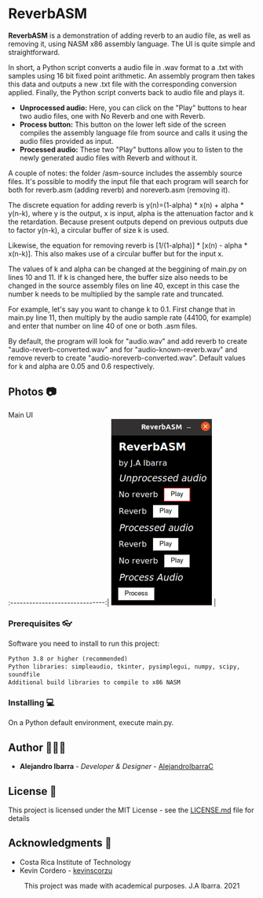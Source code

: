 # ReverbASM

**ReverbASM** is a demonstration of adding reverb to an audio file, as well as removing it, using NASM x86 assembly language. The UI is quite simple and straightforward.

In short, a Python script converts a audio file in .wav format to a .txt with samples using 16 bit fixed point arithmetic. An assembly program then takes this data and outputs a new .txt file with the corresponding conversion applied. Finally, the Python script converts back to audio file and plays it.

* **Unprocessed audio:** Here, you can click on the "Play" buttons to hear two audio files, one with No Reverb and one with Reverb.
* **Process button:** This button on the lower left side of the screen compiles the assembly language file from source and calls it using the audio files provided as input.
* **Processed audio:** These two "Play" buttons allow you to listen to the newly generated audio files with Reverb and without it.

A couple of notes: the folder /asm-source includes the assembly source files. It's possible to modify the input file that each program will search for both for reverb.asm (adding reverb) and noreverb.asm (removing it).

The discrete equation for adding reverb is y(n)=(1-alpha) \* x(n) + alpha \* y(n-k), where y is the output, x is input, alpha is the attenuation factor and k the retardation. Because present outputs depend on previous outputs due to factor y(n-k), a circular buffer of size k is used.

Likewise, the equation for removing reverb is \[1/(1-alpha)\] \* \[x(n) - alpha \* x(n-k)\]. This also makes use of a circular buffer but for the input x.

The values of k and alpha can be changed at the beggining of main.py on lines 10 and 11. If k is changed here, the buffer size also needs to be changed in the source assembly files on line 40, except in this case the number k needs to be multiplied by the sample rate and truncated. 

For example, let's say you want to change k to 0.1. First change that in main.py line 11, then multiply by the audio sample rate (44100, for example) and enter that number on line 40 of one or both .asm files.

By default, the program will look for "audio.wav" and add reverb to create "audio-reverb-converted.wav" and for "audio-known-reverb.wav" and remove reverb to create "audio-noreverb-converted.wav". Default values for k and alpha are 0.05 and 0.6 respectively.

## Photos 📷

Main UI                       
:------------------------------:|
![](readme-images/reverbasm.png)  | 


### Prerequisites 👓

Software you need to install to run this project:

```
Python 3.8 or higher (recommended)
Python libraries: simpleaudio, tkinter, pysimplegui, numpy, scipy, soundfile
Additional build libraries to compile to x86 NASM
```

### Installing 💻

On a Python default environment, execute main.py.

## Author 👨🏻‍💻

* **Alejandro Ibarra** - *Developer & Designer* - [AlejandroIbarraC](https://github.com/AlejandroIbarraC)

## License 📄

This project is licensed under the MIT License - see the [LICENSE.md](LICENSE.md) file for details

## Acknowledgments 📎

* Costa Rica Institute of Technology
* Kevin Cordero - [kevinscorzu](https://github.com/kevinscorzu)

<p align="center">This project was made with academical purposes. J.A Ibarra. 2021</p
```

